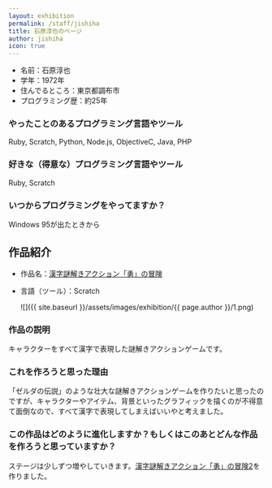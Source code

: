 ```yaml
---
layout: exhibition
permalink: /staff/jishiha
title: 石原淳也のページ
author: jishiha
icon: true
---
```

- 名前：石原淳也
- 学年：1972年
- 住んでるところ：東京都調布市
- プログラミング歴：約25年

### やったことのあるプログラミング言語やツール

Ruby, Scratch, Python, Node.js, ObjectiveC, Java, PHP

### 好きな（得意な）プログラミング言語やツール

Ruby, Scratch

### いつからプログラミングをやってますか？

Windows 95が出たときから

## 作品紹介

- 作品名：[漢字謎解きアクション「勇」の冒険](https://scratch.mit.edu/projects/169268428/)
- 言語（ツール）：Scratch

    ![]({{ site.baseurl }}/assets/images/exhibition/{{ page.author }}/1.png)

### 作品の説明

キャラクターをすべて漢字で表現した謎解きアクションゲームです。

### これを作ろうと思った理由

「ゼルダの伝説」のような壮大な謎解きアクションゲームを作りたいと思ったのですが、キャラクターやアイテム、背景といったグラフィックを描くのが不得意て面倒なので、すべて漢字で表現してしまえばいいやと考えました。

### この作品はどのように進化しますか？もしくはこのあとどんな作品を作ろうと思っていますか？

ステージは少しずつ増やしていきます。[漢字謎解きアクション「勇」の冒険2](https://scratch.mit.edu/projects/427402420/)を作りました。

